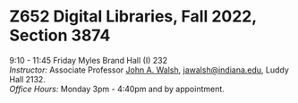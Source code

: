 # Z652 Digital Libraries, Fall 2022, Section 3874
9:10 - 11:45 Friday
Myles Brand Hall (I) 232  
*Instructor:* Associate Professor [John A. Walsh](http://johnwalsh.name/), jawalsh@indiana.edu, Luddy Hall 2132.  
*Office Hours:* Monday 3pm - 4:40pm and by appointment.